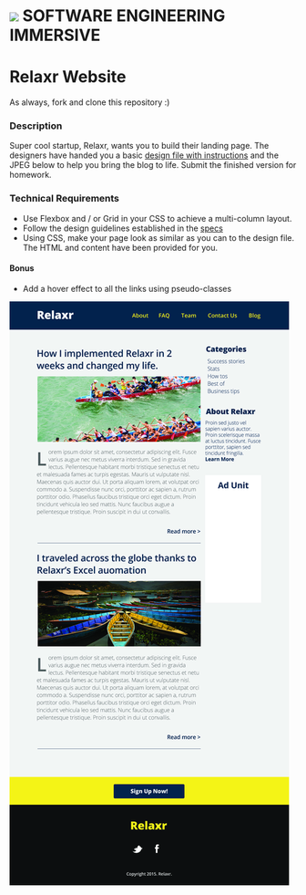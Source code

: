 
# ![](https://ga-dash.s3.amazonaws.com/production/assets/logo-9f88ae6c9c3871690e33280fcf557f33.png)  SOFTWARE ENGINEERING IMMERSIVE

# Relaxr Website
As always, fork and clone this repository :)

### Description 
Super cool startup, Relaxr, wants you to build their landing page. The designers have handed you a basic [design file with instructions](design-specs.md) and the JPEG below to help you bring the blog to life. Submit the finished version for homework.

### Technical Requirements 
- Use Flexbox and / or Grid in your CSS to achieve a multi-column layout. 
- Follow the design guidelines established in the [specs](design-specs.md)
- Using CSS, make your page look as similar as you can to the design file. The HTML and content have been provided for you.

#### Bonus
- Add a hover effect to all the links using pseudo-classes

![Relaxr Blog](images/relaxr_blog.jpg)




